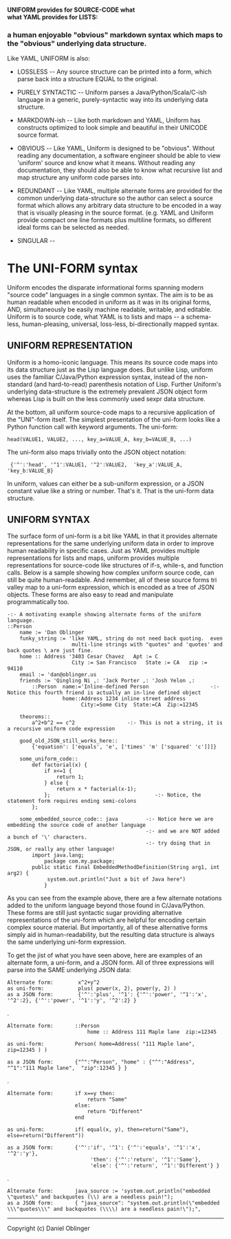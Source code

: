 

<h4>
UNIFORM provides for SOURCE-CODE what <br>
what YAML provides for LISTS:
</h4>



### a human enjoyable "obvious" markdown syntax which maps to the "obvious" underlying data structure.

Like YAML, UNIFORM is also:

* LOSSLESS -- Any source structure can be printed into a form, which parse back into a structure EQUAL to the original.

* PURELY SYNTACTIC -- Uniform parses a Java/Python/Scala/C-ish language in a generic, purely-syntactic way into 
  its underlying data structure.
  
* MARKDOWN-ish -- Like both markdown and YAML, Uniform has constructs optimized to look simple and beautiful in
  their UNICODE source format.
  
* OBVIOUS -- Like YAML, Uniform is designed to be "obvious".  Without reading any documentation, a software engineer
  should be able to view 'uniform' source and know what it means.  Without reading any documentation, they should
  also be able to know what recursive list and map structure any uniform code parses into.
  
* REDUNDANT -- Like YAML, multiple alternate forms are provided for the common underlying data-structure so
  the author can select a source format which allows any arbitrary data structure to be encoded in a way that
  is visually pleasing in the source format.  (e.g. YAML and Uniform provide compact one line formats plus multiline
  formats, so different ideal forms can be selected as needed.

* SINGULAR -- 

# The UNI-FORM syntax

Uniform encodes the disparate informational forms 
spanning modern "source code" languages in a single common syntax.
The aim is to be as human readable when encoded in uniform as it was
in its original forms, AND, simultaneously be easily machine readable,
writable, and editable.  Uniform is to source code, what YAML is to lists 
and maps -- a schema-less, human-pleasing, universal, loss-less, 
bi-directionally mapped syntax.


## UNIFORM REPRESENTATION

Uniform is a homo-iconic language.  This means its source code maps
into its data structure just as the Lisp language does.  But unlike
Lisp, uniform uses the familiar C/Java/Python expression syntax,
instead of the non-standard (and hard-to-read) parenthesis notation of
Lisp.  Further Uniform's underlying data-structure is the extremely
prevalent JSON object form whereas Lisp is built on the less commonly
used sexpr data structure.

At the bottom, all uniform source-code maps to a recursive application 
of the "UNI"-form itself.  The simplest presentation of the uni-form 
looks like a Python function call with keyword arguments.  The uni-form:

    head(VALUE1, VALUE2, ..., key_a=VALUE_A, key_b=VALUE_B, ...)     

The uni-form also maps trivially onto the JSON object notation:
   
     {'^':'head', '^1':VALUE1, '^2':VALUE2,  'key_a':VALUE_A, 'key_b:VALUE_B}

In uniform, values can either be a sub-uniform expression, or a JSON constant value like a string or number.  That's it.  That is the uni-form data structure.




## UNIFORM SYNTAX

The surface form of uni-form is a bit like YAML in that it provides
alternate representations for the same underlying uniform data in
order to improve human readability in specific cases.  Just as YAML
provides multiple representations for lists and maps, uniform provides
multiple representations for source-code like structures of if-s,
while-s, and function calls.  Below is a sample showing how complex
uniform source code, can still be quite human-readable.  And remember,
all of these source forms tri valley map to a uni-form expression, which
is encoded as a tree of JSON objects.  These forms are also easy to read
and manipulate programmatically too.



    -:- A motivating example showing alternate forms of the uniform language.
    ::Person
        name := 'Dan Oblinger
		funky_string := 'like YAML, string do not need back quoting.  even 
		                 multi-line strings with "quotes" and 'quotes' and back quotes \ are just fine.
        home :: Address '3403 Cesar Chavez   Apt := C  
                         City := San Francisco   State := CA   zip := 94110
        email := 'dan@oblinger.us
        friends := 'Qingling Ni ,: 'Jack Porter ,: 'Josh Yelon ,:
            ::Person  name:='Inline-defined Person                    -:- Notice this fourth friend is actually an in-line defined object
                      home::Address 1234 inline street address 
    		                City:=Some City  State:=CA  Zip:=12345
    
        theorems::
            a^2+b^2 == c^2                 -:- This is not a string, it is a recursive uniform code expression
    
        good_old_JSON_still_works_here::
            {'equation': ['equals', 'e', ['times' 'm' ['squared' 'c']]]}
    
        some_uniform_code::
            def factorial(x) {
    	        if x<=1 { 
    	            return 1; 
    	        } else { 
    	            return x * factorial(x-1);
    	        };                                  -:- Notice, the statement form requires ending semi-colons
            };
    
        some_embedded_source_code:: java         -:- Notice here we are embedding the source code of another language 
                                                 -:- and we are NOT added a bunch of '\' characters.
                                                 -:- try doing that in JSON, or really any other language!
    	    import java.lang;
                package com.my.package;
    	    public static final EmbeddedMethodDefinition(String arg1, int arg2) { 
    	         system.out.println("Just a bit of Java here")
                }
    
    
            
As you can see from the example above, there are a few alternate
notations added to the uniform language beyond those found in
C/Java/Python.  These forms are still just syntactic sugar providing
alternative representations of the uni-form which are helpful for
encoding certain complex source material.  But importantly, all of
these alternative forms simply aid in human-readability, but the
resulting data structure is always the same underlying uni-form expression.  


To get the jist of what you have seen above, here are examples of an
alternate form, a uni-form, and a JSON form.  All of three expressions
will parse into the SAME underlying JSON data:

    Alternate form:        x^2+y^2       
    as uni-form:           plus( power(x, 2), power(y, 2) )
	as a JSON form:        {'^':'plus', '^1': {'^':'power', '^1':'x', '^2':2}, {'^':'power', '^1':'y', '^2':2} }
.


    Alternate form:       ::Person
                              home :: Address 111 Maple lane  zip:=12345 
							  
    as uni-form:          Person( home=Address( "111 Maple lane", zip=12345 ) )
	
    as a JSON form:       {"^":"Person", "home" : {"^":"Address", "^1":"111 Maple lane",  "zip":12345 } }
.


	Alternate form:       if x==y then:
	                          return "Same"
    	                  else:
						      return "Different"
    	                  end

    as uni-form:          if( equal(x, y), then=return("Same"), else=return("Different"))
	
	as a JSON form:       {'^':'if', '^1': {'^':'equals', '^1':'x', '^2':'y'},
                               'then': {'^':'return', '^1':'Same'},
						       'else': {'^':'return', '^1':'Different'} }
.

    Alternate form:       java_source := 'system.out.println("embedded \"quotes\" and backquotes (\\) are a needless pain!");
	as a JSON form:       { "java_source": "system.out.println(\"embedded \\\"quotes\\\" and backquotes (\\\\) are a needless pain!\");", 


---
Copyright (c)  Daniel Oblinger
